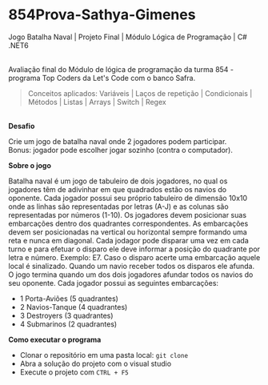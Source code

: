# 854Prova-Sathya-Gimenes
Jogo Batalha Naval | Projeto Final | Módulo Lógica de Programação | C# .NET6
 
 \
Avaliação final do Módulo de lógica de programação da turma 854 - programa Top Coders da Let's Code com o banco Safra. 

> Conceitos aplicados:
> Variáveis | Laços de repetição | Condicionais | Métodos | Listas | Arrays | Switch | Regex

\
**Desafio**

Crie um jogo de batalha naval onde 2 jogadores podem participar. \
Bonus: jogador pode escolher jogar sozinho (contra o computador).

**Sobre o jogo**

Batalha naval é um jogo de tabuleiro de dois jogadores, no qual os jogadores têm de adivinhar em que quadrados estão os navios do oponente. Cada jogador possui seu próprio tabuleiro de dimensão 10x10 onde as linhas são representadas por letras (A-J) e as colunas são representadas por números (1-10). Os jogadores devem posicionar suas embarcações dentro dos quadrantes correspondentes. As embarcações devem ser posicionadas na vertical ou horizontal sempre formando uma reta e nunca em diagonal. Cada jodagor pode disparar uma vez em cada turno e para efetuar o disparo ele deve informar a posição do quadrante por letra e número. Exemplo: E7. Caso o disparo acerte uma embarcação aquele local é sinalizado. Quando um navio receber todos os disparos ele afunda. O jogo termina quando um dos dois jogadores afundar todos os navios do seu oponente. Cada jogador possui as seguintes embarcações:

- 1 Porta-Aviões (5 quadrantes) 
- 2 Navios-Tanque (4 quadrantes) 
- 3 Destroyers (3 quadrantes) 
- 4 Submarinos (2 quadrantes) 


**Como executar o programa** 
- Clonar o repositório em uma pasta local: ```git clone``` 
- Abra a solução do projeto com o visual studio 
- Execute o projeto com ```CTRL + F5```
